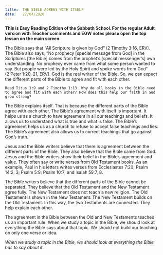 ```yaml
---
title:  THE BIBLE AGREES WITH ITSELF
date:   27/04/2020
---
```


**This is Easy Reading Edition of the Sabbath School. For the regular Adult version with Teacher comments and EGW notes please open the top lesson on the main screen** 

The Bible says that “All Scripture is given by God” (2 Timothy 3:16, ERV). The Bible also says, “No prophecy [special message from God] in the Scriptures [the Bible] comes from the prophet’s [special messenger’s] own understanding. No prophecy ever came from what some person wanted to say. But people were led by the Holy Spirit and spoke words from God” (2 Peter 1:20, 21, ERV). God is the real writer of the Bible. So, we can expect the different parts of the Bible to agree and fit with each other.

`Read Titus 1:9 and 2 Timothy 1:13. Why do all books in the Bible need to agree and fit with each other? How does this help our faith in God grow strong?`

The Bible explains itself. That is because the different parts of the Bible agree with each other. The Bible’s agreement with itself is important. It helps us as a church to have agreement in all our teachings and beliefs. It allows us to understand what is true and what is false. The Bible’s agreement helps us as a church to refuse to accept false teachings and lies. The Bible’s agreement also allows us to correct teachings that go against God’s truth.

Jesus and the Bible writers believe that there is agreement between the different parts of the Bible. They also believe that the Bible came from God. Jesus and the Bible writers show their belief in the Bible’s agreement and value. They often say or write verses from Old Testament books. As an example, Paul in his letters writes verses from Ecclesiastes 7:20; Psalm 14:2, 3; Psalm 5:9; Psalm 10:7; and Isaiah 59:7, 8.

The Bible writers believe that the different parts of the Bible cannot be separated. They believe that the Old Testament and the New Testament agree fully. The New Testament does not teach a new religion. The Old Testament is shown in the New Testament. The New Testament builds on the Old Testament. In this way, the two Testaments are connected. They help explain each other.

The agreement in the Bible between the Old and New Testaments teaches us an important rule. When we study a topic in the Bible, we should look at everything the Bible says about that topic. We should not build our teaching on only one verse or idea.

_When we study a topic in the Bible, we should look at everything the Bible has to say about it._
